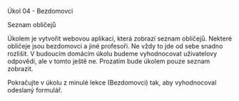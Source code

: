 Úkol 04 - Bezdomovci

Seznam obličejů

Úkolem je vytvořit webovou aplikaci, která zobrazí seznam obličejů. Nekteré obličeje jsou bezdomovci a jiné profesoři. 
Ne vždy to jde od sebe snadno rozlišit. 
V budoucím domácím úkolu budeme vyhodnocovat uživatelovy odpovědi, ale v tomto ještě ne. Prozatím bude úkolem pouze seznam zobrazit.

Pokračujte v úkolu z minulé lekce (Bezdomovci) tak, aby vyhodnocoval odeslaný formulář.

